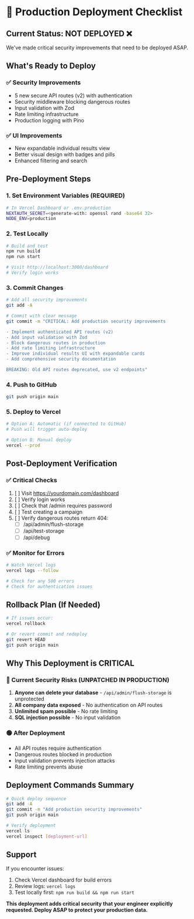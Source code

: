 # 🚀 Production Deployment Checklist

## Current Status: NOT DEPLOYED ❌

We've made critical security improvements that need to be deployed ASAP.

## What's Ready to Deploy

### ✅ Security Improvements
- 5 new secure API routes (v2) with authentication
- Security middleware blocking dangerous routes
- Input validation with Zod
- Rate limiting infrastructure
- Production logging with Pino

### ✅ UI Improvements  
- New expandable individual results view
- Better visual design with badges and pills
- Enhanced filtering and search

## Pre-Deployment Steps

### 1. Set Environment Variables (REQUIRED)
```bash
# In Vercel Dashboard or .env.production
NEXTAUTH_SECRET=<generate-with: openssl rand -base64 32>
NODE_ENV=production
```

### 2. Test Locally
```bash
# Build and test
npm run build
npm run start

# Visit http://localhost:3000/dashboard
# Verify login works
```

### 3. Commit Changes
```bash
# Add all security improvements
git add -A

# Commit with clear message
git commit -m "CRITICAL: Add production security improvements

- Implement authenticated API routes (v2)
- Add input validation with Zod
- Block dangerous routes in production
- Add rate limiting infrastructure
- Improve individual results UI with expandable cards
- Add comprehensive security documentation

BREAKING: Old API routes deprecated, use v2 endpoints"
```

### 4. Push to GitHub
```bash
git push origin main
```

### 5. Deploy to Vercel
```bash
# Option A: Automatic (if connected to GitHub)
# Push will trigger auto-deploy

# Option B: Manual deploy
vercel --prod
```

## Post-Deployment Verification

### ✅ Critical Checks
1. [ ] Visit https://yourdomain.com/dashboard
2. [ ] Verify login works
3. [ ] Check that /admin requires password
4. [ ] Test creating a campaign
5. [ ] Verify dangerous routes return 404:
   - [ ] /api/admin/flush-storage
   - [ ] /api/test-storage
   - [ ] /api/debug

### ✅ Monitor for Errors
```bash
# Watch Vercel logs
vercel logs --follow

# Check for any 500 errors
# Check for authentication issues
```

## Rollback Plan (If Needed)

```bash
# If issues occur:
vercel rollback

# Or revert commit and redeploy
git revert HEAD
git push origin main
```

## Why This Deployment is CRITICAL

### 🔴 Current Security Risks (UNPATCHED IN PRODUCTION)
1. **Anyone can delete your database** - `/api/admin/flush-storage` is unprotected
2. **All company data exposed** - No authentication on API routes
3. **Unlimited spam possible** - No rate limiting
4. **SQL injection possible** - No input validation

### 🟢 After Deployment
- All API routes require authentication
- Dangerous routes blocked in production
- Input validation prevents injection attacks
- Rate limiting prevents abuse

## Deployment Commands Summary

```bash
# Quick deploy sequence
git add -A
git commit -m "Add production security improvements"
git push origin main

# Verify deployment
vercel ls
vercel inspect [deployment-url]
```

## Support

If you encounter issues:
1. Check Vercel dashboard for build errors
2. Review logs: `vercel logs`
3. Test locally first: `npm run build && npm run start`

**This deployment adds critical security that your engineer explicitly requested. Deploy ASAP to protect your production data.**